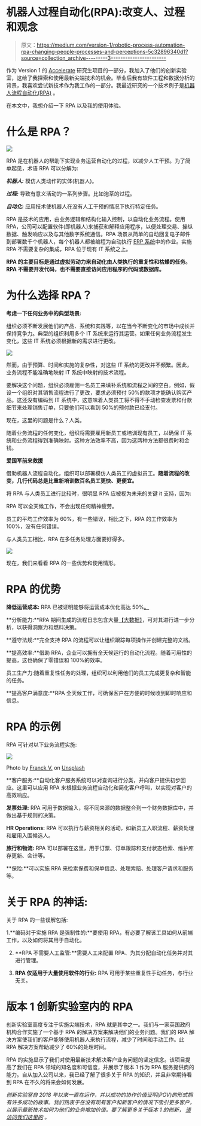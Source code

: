 # 机器人过程自动化(RPA):改变人、过程和观念

> 原文：<https://medium.com/version-1/robotic-process-automation-rpa-changing-people-processes-and-perceptions-5c32896340d1?source=collection_archive---------3----------------------->

作为 Version 1 的 [Accelerate](https://www.version1.com/careers/accelerate/) 研究生项目的一部分，我加入了他们的创新实验室，这给了我探索和使用最新尖端技术的机会。毕业后我有软件工程和数据分析的背景，我喜欢尝试新技术作为我工作的一部分。我最近研究的一个技术例子是[机器人流程自动化(RPA)](https://www.version1.com/it-service/innovationlabs/rpa/) 。

在本文中，我想介绍一下 RPA 以及我的使用体验。

# **什么是 RPA？**

![](img/d1af6cf1f082e6aff58f6bddaec9fd10.png)

RPA 是在机器人的帮助下实现业务运营自动化的过程，以减少人工干预。为了简单起见，术语 RPA 可以分解为:

***机器人:*** 模仿人类动作的实体(机器人)。

***过程:*** 导致有意义活动的一系列步骤。比如泡茶的过程。

***自动化:*** 应用技术使机器人在没有人工干预的情况下执行特定任务。

RPA 是技术的应用，由业务逻辑和结构化输入控制，以自动化业务流程。使用 RPA，公司可以配置软件(即机器人)来捕获和解释应用程序，以便处理交易、操纵数据、触发响应以及与其他数字系统通信。RPA 场景从简单的自动回复电子邮件到部署数千个机器人，每个机器人都被编程为自动执行 [ERP 系统](https://www.cio.com/article/2439502/enterprise-resource-planning/enterprise-resource-planning-erp-definition-and-solutions.html)中的作业。实施 RPA 不需要复杂的集成，RPA 位于现有 IT 系统之上。

**RPA 的主要目标是通过虚拟劳动力来自动化由人类执行的重复性和枯燥的任务。RPA 不需要开发代码，也不需要直接访问应用程序的代码或数据库。**

# **为什么选择 RPA？**

**考虑一下任何业务中的典型场景:**

组织必须不断发展他们的产品、系统和实践等，以在当今不断变化的市场中成长并保持竞争力。典型的组织利用多个 IT 系统来运行其运营。如果任何业务流程发生变化，这些 IT 系统必须根据新的需求进行更改。

![](img/9970ca147986aea87659e3c2d10c21a1.png)

然而，由于预算、时间和实施的复杂性，对这些 IT 系统的更改并不频繁。因此，业务流程不能准确地映射 IT 系统中映射的技术流程。

要解决这个问题，组织必须雇佣一名员工来填补系统和流程之间的空白。例如，假设一个组织对其销售流程进行了更改，要求必须预付 50%的款项才能确认购买产品。这还没有编码到 IT 系统中，这意味着人类员工将不得不手动检查发票和付款细节来处理销售订单，只要他们可以看到 50%的预付款已经支付。

现在，这里的问题是什么？人类。

随着业务流程的任何变化，组织将需要雇用新员工或培训现有员工，以确保 IT 系统和业务流程得到准确映射。这种方法效率不高，因为这两种方法都很费时和金钱。

**爱国军前来救援**

借助机器人流程自动化，组织可以部署模仿人类员工的虚拟员工。**随着流程的改变，几行代码总是比重新培训数百名员工更快、更便宜。**

将 RPA 与人类员工进行比较时，很明显 RPA 应被视为未来的关键 it 支持，因为:

RPA 可以全天候工作，不会出现任何精神疲劳。

员工的平均工作效率为 60%，有一些错误，相比之下，RPA 的工作效率为 100%，没有任何错误。

与人类员工相比，RPA 在多任务处理方面要好得多。

![](img/745a80b3bc4f168d9b85f5c6dc24cad9.png)

现在，我们来看看 RPA 的一些优势和使用情形。

# **RPA 的优势**

**降低运营成本:** RPA 已被证明能够将运营成本优化高达 50%[。](https://www.cloverinfotech.com/services/robotic-process-automation-services.aspx)

**分析能力:**RPA 期间生成的流程日志包含大量[【大数据】](https://www.uipath.com/blog/rpa-and-big-data)，可对其进行进一步分析，以获得洞察力和燃料决策。

**遵守法规:**完全支持 RPA 的流程可以让组织跟踪每项操作并创建完整的文档。

**提高效率:**借助 RPA，企业可以拥有全天候运行的自动化流程。随着可用性的提高，这也确保了零错误和 100%的效率。

员工生产力:随着重复性任务的处理，组织可以利用他们的员工完成更复杂和智能的任务。

**提高客户满意度:**RPA 全天候工作，可确保客户在方便的时候收到即时响应和信息。

# RPA 的示例

RPA 可针对以下业务流程实施:

![](img/b17f036e84a1849e36eea4f25f905ea5.png)

Photo by [Franck V.](https://unsplash.com/@franckinjapan?utm_source=medium&utm_medium=referral) on [Unsplash](https://unsplash.com?utm_source=medium&utm_medium=referral)

**客户服务:**自动化客户服务系统可以对查询进行分类，并向客户提供初步回应。这里可以应用 RPA 来根据业务流程自动化和简化客户呼叫，以实现对客户的高效响应。

**发票处理:** RPA 可用于数据输入，将不同来源的数据整合到一个财务数据库中，并做出基于规则的决策。

**HR Operations:** RPA 可以执行与薪资相关的活动，如新员工入职流程、薪资处理和雇用入围候选人。

**旅行和物流:** RPA 可以部署在这里，用于订票、订单跟踪和支付状态检索、维护库存更新、会计等。

**保险:**可以实施 RPA 来检索保费和保单信息、处理索赔、处理客户请求和服务等。

# **关于 RPA 的神话:**

关于 RPA 的一些误解包括:

1.**编码对于实施 RPA 是强制性的:**要使用 RPA，有必要了解该工具如何从前端工作，以及如何将其用于自动化。

2. **RPA 不需要人工监管:**需要人工来配置 RPA、为其分配自动化任务并对其进行管理。

3. **RPA 仅适用于大量使用软件的行业:** RPA 可用于某些重复性手动任务，与行业无关。

# **版本 1 创新实验室内的 RPA**

创新实验室高度专注于实施尖端技术，RPA 就是其中之一。我们与一家英国政府机构合作实施了一个基于 RPA 的解决方案来解决他们的业务问题。我们的 RPA 解决方案使我们的客户能够使用机器人来执行流程，减少了时间和手动工作。此 RPA 解决方案帮助减少了 60%的处理时间。

RPA 的实施显示了我们对使用最新技术解决客户业务问题的坚定信念。该项目提高了我们在 RPA 领域的知名度和可信度，并展示了版本 1 作为 RPA 服务提供商的能力。自从加入公司以来，我已经了解了很多关于 RPA 的知识，并且非常期待看到 RPA 在不久的将来会如何发展。

*创新实验室自 2018 年以来一直在运作，并以成功的协作价值证明(POV)的形式拥有许多成功的故事。我们热衷于在没有现有客户和新客户的情况下吸引更多客户，以展示最新技术如何为他们的业务增加价值。要了解更多关于版本 1 的创新，* [*请访问我们这里的*](http://www.version1.com/innovation) *。*